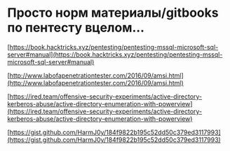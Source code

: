 # Просто норм материалы/gitbooks по пентесту вцелом...

[https://book.hacktricks.xyz/pentesting/pentesting-mssql-microsoft-sql-server#manual](https://book.hacktricks.xyz/pentesting/pentesting-mssql-microsoft-sql-server#manual)

[http://www.labofapenetrationtester.com/2016/09/amsi.html](http://www.labofapenetrationtester.com/2016/09/amsi.html)

[https://ired.team/offensive-security-experiments/active-directory-kerberos-abuse/active-directory-enumeration-with-powerview](https://ired.team/offensive-security-experiments/active-directory-kerberos-abuse/active-directory-enumeration-with-powerview)

[https://gist.github.com/HarmJ0y/184f9822b195c52dd50c379ed3117993](https://gist.github.com/HarmJ0y/184f9822b195c52dd50c379ed3117993)

